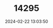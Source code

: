 ---
title: "14295"
category: "Naemorhedus caudatus"
draft: false
date: 2024-02-22 13:03:50
languages:
  Russian: ["Goral Amurskyi"]
  French: ["Goral à queue longue"]
  Spanish; Castilian: ["Goral de Cola Larga"]
  Chinese: ["Zhonghua Lieling"]
  English: ["Long-tailed Goral"]
---